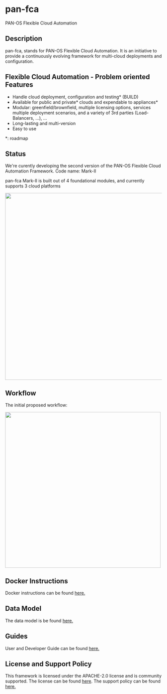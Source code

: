 
# pan-fca
PAN-OS Flexible Cloud Automation

## Description

pan-fca, stands for PAN-OS Flexible Cloud Automation. It is an initiative to provide a continuously evolving framework for multi-cloud deployments and configuration.

## Flexible Cloud Automation - Problem oriented Features

- Handle cloud deployment, configuration and testing* (BUILD)
- Available for public and private* clouds and expendable to appliances*
- Modular: greenfield/brownfield, multiple licensing options, services multiple deployment scenarios, and a variety of 3rd parties (Load-Balancers, …), …
- Long-lasting and multi-version
- Easy to use

*: roadmap


## Status
We're curently developing the second version of the PAN-OS Flexible Cloud Automation Framework.
Code name: Mark-II

pan-fca Mark-II is built out of 4 foundational modules, and currently supports 3 cloud platforms 

<p float="left">
  <img src="/images/MarkIIArchi.png" width="600" />
</p>

## Workflow
The initial proposed workflow:

<p float="left">
  <img src="/images/workflow.png" width="500" />
</p>

## Docker Instructions

Docker instructions can be found [here.](./docs/Docker_Instructions_Readme.md)


## Data Model

The data model is be found [here.](./docs/DATA_MODEL.md)


## Guides
User and Developer Guide can be found [here.](./docs/overview.md)


## License and Support Policy
This framework is licensed under the APACHE-2.0 license and is community supported. The license can be found [here](./LICENSE). The support policy can be found [here.](./SUPPORT_POLICY)
